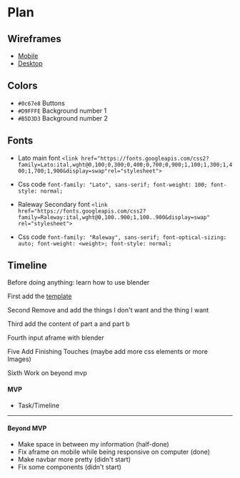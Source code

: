 # Plan

## Wireframes
* [Mobile](https://wireframe.cc/GJKGb)
* [Desktop](https://wireframe.cc/XtriJU)

## Colors
* `#0c67e8` Buttons
* `#D9FFFE` Background number 1
* `#B5D3D3` Background number 2
## Fonts
* Lato main font `<link href="https://fonts.googleapis.com/css2?family=Lato:ital,wght@0,100;0,300;0,400;0,700;0,900;1,100;1,300;1,400;1,700;1,900&display=swap"rel="stylesheet">`

* Css code
`font-family: "Lato", sans-serif;
  font-weight: 100;
  font-style: normal;`
* Raleway Secondary font `<link href="https://fonts.googleapis.com/css2?family=Raleway:ital,wght@0,100..900;1,100..900&display=swap" rel="stylesheet">`
* Css code
`font-family: "Raleway", sans-serif;
  font-optical-sizing: auto;
  font-weight: <weight>;
  font-style: normal; `

## Timeline
Before doing anything: learn how to use blender

First add the [template](https://startbootstrap.com/theme/agency)

Second Remove and add the things I don't want and the thing I want

Third add the content of part a and part b

Fourth input aframe with blender

Five Add Finishing Touches (maybe add more css elements or more Images)

Sixth Work on beyond mvp
#### MVP

* Task/Timeline

---

#### Beyond MVP
* Make space in between my information (half-done)
* Fix aframe on mobile while being responsive on computer (done)
* Make navbar more pretty (didn't start)
* Fix some components (didn't start)
